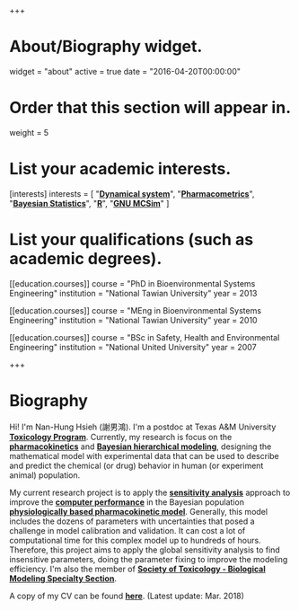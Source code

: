 +++
# About/Biography widget.
widget = "about"
active = true
date = "2016-04-20T00:00:00"

# Order that this section will appear in.
weight = 5

# List your academic interests.
[interests]
  interests = [
    "[**Dynamical system**](https://en.wikipedia.org/wiki/Dynamical_system)",
    "[**Pharmacometrics**](https://en.wikipedia.org/wiki/Pharmacometrics)",
    "[**Bayesian Statistics**](https://en.wikipedia.org/wiki/Bayesian_statistics)",
    "[**R**](https://www.r-project.org/)",
    "[**GNU MCSim**](https://www.gnu.org/software/mcsim/)"
  ]

# List your qualifications (such as academic degrees).
[[education.courses]]
  course = "PhD in Bioenvironmental Systems Engineering"
  institution = "National Tawian University"
  year = 2013

[[education.courses]]
  course = "MEng in Bioenvironmental Systems Engineering"
  institution = "National Tawian University"
  year = 2010

[[education.courses]]
  course = "BSc in Safety, Health and Environmental Engineering"
  institution = "National United University"
  year = 2007
 
+++

# Biography

Hi! I'm Nan-Hung Hsieh (謝男鴻). I'm a postdoc at Texas A&M University [**Toxicology Program**](https://toxicology.tamu.edu/). Currently, my research is focus on the [**pharmacokinetics**](https://en.wikipedia.org/wiki/Pharmacokinetics) and [**Bayesian hierarchical modeling**](https://en.wikipedia.org/wiki/Bayesian_hierarchical_modeling), designing the mathematical model with experimental data that can be used to describe and predict the chemical (or drug) behavior in human (or experiment animal) population. 

My current research project is to apply the [**sensitivity analysis**](https://en.wikipedia.org/wiki/Sensitivity_analysis) approach to improve the [**computer performance**](https://en.wikipedia.org/wiki/Computer_performance) in the Bayesian population [**physiologically based pharmacokinetic model**](https://en.wikipedia.org/wiki/Physiologically_based_pharmacokinetic_modelling). Generally, this model includes the dozens of parameters with uncertainties that posed a challenge in model calibration and validation. It can cost a lot of computational time for this complex model up to hundreds of hours. Therefore, this project aims to apply the global sensitivity analysis to find insensitive parameters, doing the parameter fixing to improve the modeling efficiency. I'm also the member of [**Society of Toxicology - Biological Modeling Specialty Section**](https://www.toxicology.org/groups/ss/BMSS/index.asp).

A copy of my CV can be found [**here**](/post/CV_(NHsieh).pdf). (Latest update: Mar. 2018)